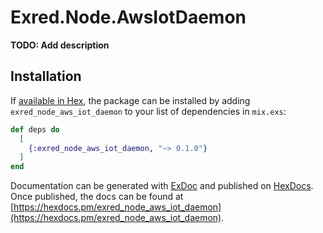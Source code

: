 # Exred.Node.AwsIotDaemon

**TODO: Add description**

## Installation

If [available in Hex](https://hex.pm/docs/publish), the package can be installed
by adding `exred_node_aws_iot_daemon` to your list of dependencies in `mix.exs`:

```elixir
def deps do
  [
    {:exred_node_aws_iot_daemon, "~> 0.1.0"}
  ]
end
```

Documentation can be generated with [ExDoc](https://github.com/elixir-lang/ex_doc)
and published on [HexDocs](https://hexdocs.pm). Once published, the docs can
be found at [https://hexdocs.pm/exred_node_aws_iot_daemon](https://hexdocs.pm/exred_node_aws_iot_daemon).

